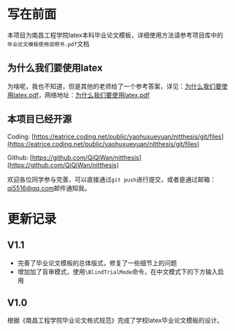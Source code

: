 # 写在前面

本项目为南昌工程学院latex本科毕业论文模板，详细使用方法请参考项目库中的`毕业论文模板使用说明书.pdf`文档

## 为什么我们要使用latex

为啥呢，我也不知道，但是其他的老师给了一个参考答案，详见：[为什么我们要使用latex.pdf](doc/whyweshoulduselatex.pdf)，网络地址：[为什么我们要使用latex.pdf](https://yjshy.nwsuaf.edu.cn/docs/2019-04/20190416153810837639.pdf)

## 本项目已经开源

Coding: [https://eatrice.coding.net/public/yaohuxueyuan/nitthesis/git/files](https://eatrice.coding.net/public/yaohuxueyuan/nitthesis/git/files)

Github: [https://github.com/QiQiWan/nitthesis](https://github.com/QiQiWan/nitthesis)

欢迎各位同学参与完善，可以直接通过`git push`进行提交，或者是通过邮箱：[qi5516@qq.com](mailto:qi5516@qq.com)邮件通知我。

# 更新记录

## V1.1

- 完善了毕业论文模板的总体版式，修复了一些细节上的问题
- 增加加了盲审模式，使用`\BlindTrialMode`命令，在中文模式下的下方输入启用

## V1.0

根据《南昌工程学院毕业论文格式规范》完成了学校latex毕业论文模板的设计。